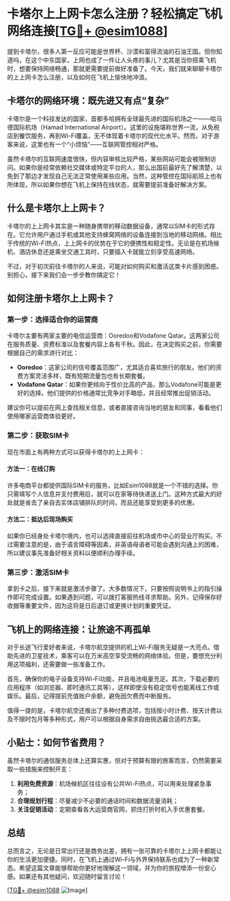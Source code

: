 # 卡塔尔上上网卡怎么注册？轻松搞定飞机网络连接[[TG💪+ @esim1088](https://t.me/s/esim1088)]

提到卡塔尔，很多人第一反应可能是世界杯、沙漠和富得流油的石油王国。但你知道吗，在这个中东国家，上网也成了一件让人头疼的事儿？尤其是当你搭乘飞机时，想要保持网络畅通，那就更需要提前做好准备了。今天，我们就来聊聊卡塔尔的上上网卡怎么注册，以及如何在飞机上愉快地冲浪。

## 卡塔尔的网络环境：既先进又有点“复杂”

卡塔尔是一个科技发达的国家，首都多哈拥有全球最先进的国际机场之一——哈马德国际机场（Hamad International Airport）。这里的设施堪称世界一流，从免税店到餐饮服务，再到Wi-Fi覆盖，无不体现着卡塔尔的现代化水平。然而，对于游客来说，这里也有一个“小烦恼”——互联网管控相对严格。

虽然卡塔尔的互联网速度很快，但内容审核比较严格，某些网站可能会被限制访问。如果你是经常依赖社交媒体或特定平台的人，那么出国前最好先了解清楚，以免到了那边才发现自己无法正常使用某些应用。当然，这种管控在国际航班上也有所体现，所以如果你想在飞机上保持在线状态，就需要提前准备好解决方案。

## 什么是卡塔尔上上网卡？

卡塔尔的上上网卡其实是一种随身携带的移动数据设备，通常以SIM卡的形式存在。它允许用户通过手机或其他支持蜂窝网络的设备连接到当地的移动网络。相比于传统的Wi-Fi热点，上上网卡的优势在于它的便携性和稳定性。无论是在机场候机、酒店休息还是乘坐交通工具时，只要插入卡就能立刻享受高速网络。

不过，对于初次前往卡塔尔的人来说，可能对如何购买和激活这类卡片感到困惑。别担心，接下来我们会一步步教你搞定它！

## 如何注册卡塔尔上上网卡？

### 第一步：选择适合你的运营商

卡塔尔主要有两家主要的电信运营商：Ooredoo和Vodafone Qatar。这两家公司在服务质量、资费标准以及套餐内容上各有千秋。因此，在决定购买之前，你需要根据自己的需求进行对比：

- **Ooredoo**：这家公司的信号覆盖范围广，尤其适合喜欢旅行的朋友。他们的资费方案灵活多样，既有短期流量包也有长期套餐。
- **Vodafone Qatar**：如果你更倾向于性价比高的产品，那么Vodafone可能是更好的选择。他们提供的价格通常比竞争对手略低，并且经常推出促销活动。

建议你可以提前在网上查找相关信息，或者直接咨询当地的朋友和同事，看看他们使用哪家运营商体验更好。

### 第二步：获取SIM卡

现在市面上有两种方式可以获得卡塔尔的上上网卡：

#### 方法一：在线订购
许多电商平台都提供国际SIM卡的服务，比如Esim1088就是一个不错的选择。你只需填写个人信息并支付费用后，就可以在家等待快递送上门。这种方式最大的好处就是省去了亲自去实体店铺排队的时间，而且还能享受到更多的优惠。

#### 方法二：抵达后现场购买
如果你已经身处卡塔尔境内，也可以选择直接前往机场或市中心的营业厅购买。不过需要注意的是，由于语言障碍等因素，非英语母语者可能会遇到沟通上的困难，所以建议事先准备好相关资料以便顺利办理手续。

### 第三步：激活SIM卡

拿到卡之后，接下来就是激活步骤了。大多数情况下，只要按照说明书上的指引操作即可完成设置。如果遇到问题，可以拨打客服热线寻求帮助。另外，记得保存好收据等重要文件，因为这将是日后退订或更换计划的重要凭证。

## 飞机上的网络连接：让旅途不再孤单

对于长途飞行爱好者来说，卡塔尔航空提供的机上Wi-Fi服务无疑是一大亮点。借助先进的卫星技术，乘客可以在万米高空享受流畅的网络体验。但是，要想充分利用这项福利，还需要做一些准备工作。

首先，确保你的电子设备支持Wi-Fi功能，并且电池电量充足。其次，下载必要的应用程序（如浏览器、即时通讯工具等），这样即使没有稳定信号也能离线工作或娱乐。最后，记得提前充值账户余额，避免因欠费而中断服务。

值得一提的是，卡塔尔航空还推出了多种付费选项，包括按小时计费、按天计费以及不限时包月等多种形式，用户可以根据自身需求自由挑选最合适的方案。

## 小贴士：如何节省费用？

虽然卡塔尔的通信服务总体上还算实惠，但对于预算有限的旅客而言，仍然需要采取一些措施来控制开支：

1. **利用免费资源**：机场候机区往往设有公共Wi-Fi热点，可以用来处理紧急事务；
2. **合理规划行程**：尽量减少不必要的通话时间和数据流量消耗；
3. **关注促销活动**：定期查看各大运营商官网，抓住打折时机入手优惠套餐。

## 总结

总而言之，无论是日常出行还是商务出差，拥有一张可靠的卡塔尔上上网卡都能让你的生活更加便捷。同时，在飞机上通过Wi-Fi与外界保持联系也成为了一种新常态。希望这篇文章能够帮助你更好地理解这一领域，并为你的旅程增添一份安心感。如果还有其他疑问，欢迎随时留言讨论！

[[TG💪+ @esim1088](https://t.me/s/esim1088) ![Image](https://i.postimg.cc/4NQfJmqS/Snipaste-2025-05-13-00-14-12.png)]